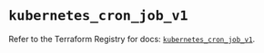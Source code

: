# `kubernetes_cron_job_v1`

Refer to the Terraform Registry for docs: [`kubernetes_cron_job_v1`](https://registry.terraform.io/providers/hashicorp/kubernetes/2.15.0/docs/resources/cron_job_v1).
